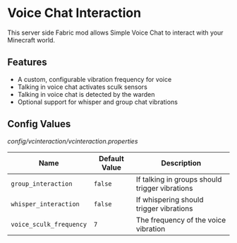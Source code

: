 # Voice Chat Interaction

This server side Fabric mod allows Simple Voice Chat to interact with your Minecraft world.

## Features

- A custom, configurable vibration frequency for voice
- Talking in voice chat activates sculk sensors
- Talking in voice chat is detected by the warden
- Optional support for whisper and group chat vibrations

## Config Values

*config/vcinteraction/vcinteraction.properties*

|Name| Default Value | Description                                    |
|---|---------------|------------------------------------------------|
|`group_interaction`| `false`       | If talking in groups should trigger vibrations |
|`whisper_interaction`| `false`       | If whispering should trigger vibrations        |
|`voice_sculk_frequency`| `7`           | The frequency of the voice vibration           |

